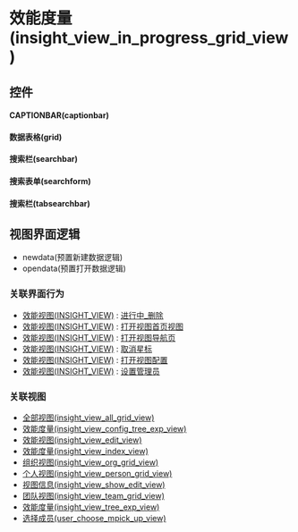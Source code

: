 # 效能度量(insight_view_in_progress_grid_view)  <!-- {docsify-ignore-all} -->



## 控件
#### CAPTIONBAR(captionbar)
#### 数据表格(grid)
#### 搜索栏(searchbar)
#### 搜索表单(searchform)
#### 搜索栏(tabsearchbar)

## 视图界面逻辑
  * newdata(预置新建数据逻辑)
  * opendata(预置打开数据逻辑)


### 关联界面行为
  * [效能视图(INSIGHT_VIEW)](module/Insight/insight_view) : [进行中_删除](module/Insight/insight_view#界面行为)
  * [效能视图(INSIGHT_VIEW)](module/Insight/insight_view) : [打开视图首页视图](module/Insight/insight_view#界面行为)
  * [效能视图(INSIGHT_VIEW)](module/Insight/insight_view) : [打开视图导航页](module/Insight/insight_view#界面行为)
  * [效能视图(INSIGHT_VIEW)](module/Insight/insight_view) : [取消星标](module/Insight/insight_view#界面行为)
  * [效能视图(INSIGHT_VIEW)](module/Insight/insight_view) : [打开视图配置](module/Insight/insight_view#界面行为)
  * [效能视图(INSIGHT_VIEW)](module/Insight/insight_view) : [设置管理员](module/Insight/insight_view#界面行为)

### 关联视图
  * [全部视图(insight_view_all_grid_view)](app/view/insight_view_all_grid_view)
  * [效能度量(insight_view_config_tree_exp_view)](app/view/insight_view_config_tree_exp_view)
  * [效能视图(insight_view_edit_view)](app/view/insight_view_edit_view)
  * [效能度量(insight_view_index_view)](app/view/insight_view_index_view)
  * [组织视图(insight_view_org_grid_view)](app/view/insight_view_org_grid_view)
  * [个人视图(insight_view_person_grid_view)](app/view/insight_view_person_grid_view)
  * [视图信息(insight_view_show_edit_view)](app/view/insight_view_show_edit_view)
  * [团队视图(insight_view_team_grid_view)](app/view/insight_view_team_grid_view)
  * [效能度量(insight_view_tree_exp_view)](app/view/insight_view_tree_exp_view)
  * [选择成员(user_choose_mpick_up_view)](app/view/user_choose_mpick_up_view)

<script>
 const { createApp } = Vue
  createApp({
    data() {
      return {

      }
    }
  }).use(ElementPlus).mount('#app')
</script>